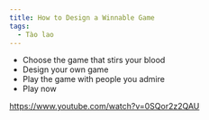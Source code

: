 ```yaml
---
title: How to Design a Winnable Game
tags:
  - Tào lao
---
```


- Choose the game that stirs your blood
- Design your own game
- Play the game with people you admire
- Play now

https://www.youtube.com/watch?v=0SQor2z2QAU
